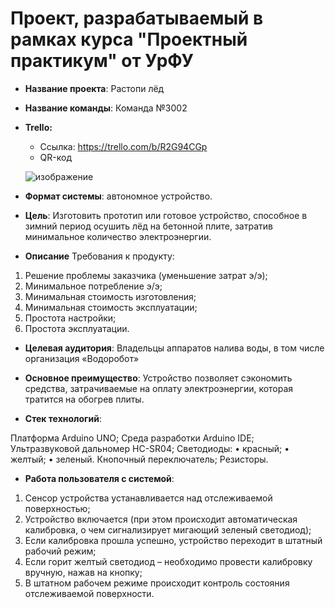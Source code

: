 # Проект, разрабатываемый в рамках курса "Проектный практикум" от УрФУ

- **Название проекта**: Растопи лёд
- **Название команды**: Команда №3002
- **Trello:** 
  - Ссылка: https://trello.com/b/R2G94CGp
  - QR-код
  
  ![изображение](https://user-images.githubusercontent.com/73441333/143671084-e66ddb39-0e30-47a1-b35a-601c575299f1.png)

- **Формат системы**: автономное устройство.

- **Цель**: Изготовить прототип или готовое устройство, способное в зимний период осушить лёд на бетонной плите, затратив минимальное количество электроэнергии. 

- **Описание**
Требования к продукту:
1.	Решение проблемы заказчика (уменьшение затрат э/э);
2.	Минимальное потребление э/э;
3.	Минимальная стоимость изготовления;
4.	Минимальная стоимость эксплуатации;
5.	Простота настройки;
6.	Простота эксплуатации.

- **Целевая аудитория**: Владельцы аппаратов налива воды, в том числе организация «Водоробот» 

- **Основное преимущество**:  Устройство позволяет сэкономить средства, затрачиваемые на оплату электроэнергии, которая тратится на обогрев плиты.

- **Стек технологий**: 

Платформа Arduino UNO;
Среда разработки Arduino IDE;
Ультразвуковой дальномер HC-SR04;
Светодиоды:
• красный;
• желтый;
• зеленый.
Кнопочный переключатель;
Резисторы.

- **Работа пользователя с системой**: 

1.	Сенсор устройства устанавливается над отслеживаемой поверхностью;
2.	Устройство включается (при этом происходит автоматическая калибровка, о чем сигнализирует мигающий зеленый светодиод);
3.	Если калибровка прошла успешно, устройство переходит в штатный рабочий режим;
4.	Если горит желтый светодиод – необходимо провести калибровку вручную, нажав на кнопку;
5.	В штатном рабочем режиме происходит контроль состояния отслеживаемой поверхности.
